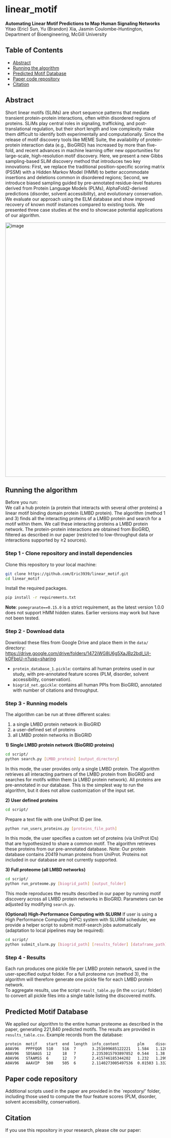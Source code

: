 # linear_motif

**Automating Linear Motif Predictions to Map Human Signaling Networks**
Yitao (Eric) Sun, Yu (Brandon) Xia, Jasmin Coulombe-Huntington,
Department of Bioengineering, McGill University

## Table of Contents
- [Abstract](#abstract)
- [Running the algorithm](#running-the-algorithm)
- [Predicted Motif Database](#predicted-motif-database)
- [Paper code repository](#paper-code-repository)
- [Citation](#citation)

## Abstract
Short linear motifs (SLiMs) are short sequence patterns that mediate transient protein-protein interactions, often within disordered regions of proteins. SLiMs play central roles in signaling, trafficking, and post-translational regulation, but their short length and low complexity make them difficult to identify both experimentally and computationally. Since the release of motif discovery tools like MEME Suite, the availability of protein-protein interaction data (e.g., BioGRID) has increased by more than five-fold, and recent advances in machine learning offer new opportunities for large-scale, high-resolution motif discovery. Here, we present a new Gibbs sampling-based SLiM discovery method that introduces two key innovations: First, we replace the traditional position-specific scoring matrix (PSSM) with a Hidden Markov Model (HMM) to better accommodate insertions and deletions common in disordered regions; Second, we introduce biased sampling guided by pre-annotated residue-level features derived from Protein Language Models (PLMs), AlphaFold2-derived predictions (disorder, solvent accessibility), and evolutionary conservation. We evaluate our approach using the ELM database and show improved recovery of known motif instances compared to existing tools. We presented three case studies at the end to showcase potential applications of our algorithm. 

<img width="1200" height="800" alt="image" src="https://github.com/user-attachments/assets/debcdcef-579a-43c2-a7ad-ec1cf1b0d472" />


## Running the algorithm
Before you run:<br>
  We call a hub protein (a protein that interacts with several other proteins) a linear motif binding domain protein (LMBD protein). The algorithm (method 1 and 3) finds all the interacting proteins of a LMBD protein and search for a motif within them. We call these interacting proteins a LMBD protein network. The protein-protein interactions are obtained from BioGRID, filtered as described in our paper (restricted to low-throughput data or interactions supported by ≥2 sources).


### Step 1 - Clone repository and install dependencies
Clone this repository to your local machine:
```sh
git clone https://github.com/Eric3939/linear_motif.git
cd linear_motif
```
Install the required packages. 
```sh
pip install -r requirements.txt
```
**Note**: `pomegranate==0.15.0` is a strict requirement, as the latest version 1.0.0 does not support HMM hidden states. Earlier versions may work but have not been tested.

### Step 2 - Download data
Download these files from Google Drive and place them in the `data/` directory:
https://drive.google.com/drive/folders/1472iWG8U6g5XaJBz2bdI_UI-kOFbpU-n?usp=sharing
- `protein_database_1.pickle`: contains all human proteins used in our study, with pre-annotated feature scores (PLM, disorder, solvent accessibility, conservation). 
- `biogrid_net.gpickle`: contains all human PPIs from BioGRID, annotated with number of citations and throughput.

### Step 3 - Running models
The algorithm can be run at three different scales:
1. a single LMBD protein network in BioGRID
2. a user-defined set of proteins
3. all LMBD protein networks in BioGRID

**1) Single LMBD protein network (BioGRID proteins)**
```sh
cd script/
python search.py [LMBD_protein] [output_directory]
```
In this mode, the user provides only a single LMBD protein. The algorithm retrieves all interacting partners of the LMBD protein from BioGRID and searches for motifs within them (a LMBD protein network). All proteins are pre-annotated in our database. This is the simplest way to run the algorithm, but it does not allow customization of the input set.

**2) User defined proteins**
```sh
cd script/
```
Prepare a text file with one UniProt ID per line.
```sh
python run_users_proteins.py [proteins_file_path]
```
In this mode, the user specifies a custom set of proteins (via UniProt IDs) that are hypothesized to share a common motif. The algorithm retrieves these proteins from our pre-annotated database.
Note: Our protein database contains 20419 human proteins from UniProt. Proteins not included in our database are not currently supported.

**3) Full proteome (all LMBD networks)**
```sh
cd script/
python run_proteome.py [biogrid_path] [output_folder]
```
This mode reproduces the results described in our paper by running motif discovery across all LMBD protein networks in BioGRID. Parameters can be adjusted by modifying `search.py`.

**(Optional) High-Performance Computing with SLURM**
If user is using a High Performance Computing (HPC) system with SLURM scheduler, we provide a helper script to submit motif-search jobs automatically (adaptation to local pipelines may be required):
```sh
cd script/
python submit_slurm.py [biogrid_path] [results_folder] [dataframe_path]
```

### Step 4 - Results
Each run produces one pickle file per LMBD protein network, saved in the user-specified output folder. For a full proteome run (method 3), the algorithm will therefore generate one pickle file for each LMBD protein network.  
To aggregate results, use the script `result_table.py` (in the `script/` folder) to convert all pickle files into a single table listing the discovered motifs.


## Predicted Motif Database
We applied our algorithm to the entire human proteome as described in the paper, generating 221,840 predicted motifs. The results are provided in `results_table.csv`.
Example records from the database:

```sh
protein  motif    start  end  length  info_content        plm     disorder  solvent_acc  conservation
A0AV96   PPPFQGR  510    516  7       3.251699685122221   1.584   1.128     1.165        1.548
A0AV96   SDSAAGS  12     18   7       2.2353015793897852  0.544   1.38      0.4985       -1.421
A0AV96   STAAMSS  6      12   7       2.415746185344202   1.232   1.299     0.624        0.1235
A0AV96   AAAVIP   500    505  6       2.1140273005497536  0.01503 1.332     0.6396       -1.903
```


## Paper code repository
Additional scripts used in the paper are provided in the `repostory/' folder, including those used to compute the four feature scores (PLM, disorder, solvent accessibility, conservation).


## Citation
If you use this repository in your research, please cite our paper:
